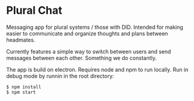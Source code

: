 # Plural Chat

Messaging app for plural systems / those with DID. Intended for making easier to communicate and organize thoughts and plans between headmates.

Currently features a simple way to switch between users and send messages between each other. Something we do constantly.

The app is build on electron. Requires node and npm to run locally. Run in debug mode by runnin in the root directory:

```
$ npm install
$ npm start
```
